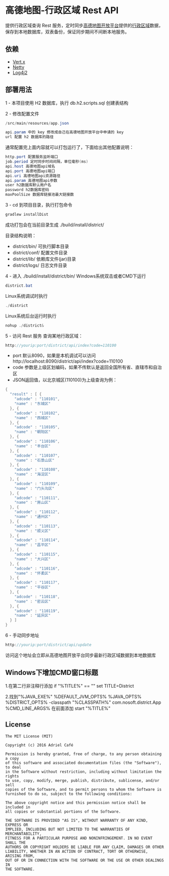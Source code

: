 # 高德地图-行政区域 Rest API
提供行政区域查询 Rest 服务，定时同步[高德地图开放平台](http://lbs.amap.com/)提供的[行政区域](http://lbs.amap.com/api/webservice/guide/api/district)数据，保存到本地数据库，双表备份，保证同步期间不间断本地服务。
## 依赖
* [Vert.x](https://github.com/eclipse/vert.x)
* [Netty](https://github.com/netty/netty)
* [Log4j2](https://github.com/apache/logging-log4j2)

## 部署用法
1 - 本项目使用 H2 数据库，执行 db.h2.scripts.sql 创建表结构

2 - 修改配置文件
```java
/src/main/resources/app.json
```
```java
api.param 中的 key 修改成自己在高德地图开放平台中申请的 key
url 配置 h2 数据库的路径
```
通常配置完上面内容就可以打包运行了，下面给出其他配置说明：
```java
http.port 配置服务监听端口
job.period 定时同步时间间隔，单位毫秒(ms)
api.host 高德地图api域名
api.port 高德地图api端口
api.uri 高德地图api资源路径
api.param 高德地图api参数
user h2数据库默认用户名
password h2数据库密码
maxPoolSize 数据库链接池最大链接数
```

3 - cd 到项目目录，执行打包命令 
```java 
gradlew installDist
```
成功打包会在当前目录生成 ./build/install/district/

目录结构说明：
* district/bin/ 可执行脚本目录
* district/conf/ 配置文件目录
* district/lib/ 依赖库文件(jar)目录
* district/logs/ 日志文件目录

4 - 进入 ./build/install/district/bin/
Windows系统双击或者CMD下运行
```java
district.bat
```
Linux系统调试时执行 
```java 
./district
```
Linux系统后台运行时执行
```java
nohup ./district&
```
5 - 访问 Rest 服务
查询某地行政区域：
```java
http://yourip:port/district/api/index?code=110100
```
* port 默认8090，如果是本机调试可以访问 http://localhost:8090/district/api/index?code=110100
* code 参数是上级区划编码，如果不传默认是返回全国所有省、直辖市和自治区
* JSON返回值，以北京城区(110100)为上级查询为例：
```java
{
  "result" : [ {
    "adcode" : "110101",
    "name" : "东城区"
  }, {
    "adcode" : "110102",
    "name" : "西城区"
  }, {
    "adcode" : "110105",
    "name" : "朝阳区"
  }, {
    "adcode" : "110106",
    "name" : "丰台区"
  }, {
    "adcode" : "110107",
    "name" : "石景山区"
  }, {
    "adcode" : "110108",
    "name" : "海淀区"
  }, {
    "adcode" : "110109",
    "name" : "门头沟区"
  }, {
    "adcode" : "110111",
    "name" : "房山区"
  }, {
    "adcode" : "110112",
    "name" : "通州区"
  }, {
    "adcode" : "110113",
    "name" : "顺义区"
  }, {
    "adcode" : "110114",
    "name" : "昌平区"
  }, {
    "adcode" : "110115",
    "name" : "大兴区"
  }, {
    "adcode" : "110116",
    "name" : "怀柔区"
  }, {
    "adcode" : "110117",
    "name" : "平谷区"
  }, {
    "adcode" : "110118",
    "name" : "密云区"
  }, {
    "adcode" : "110119",
    "name" : "延庆区"
  } ]
}
```
6 - 手动同步地址
```java
http://yourip:port/district/api/update
```
访问这个地址会立即从高德地图开放平台同步最新行政区域数据到本地数据库

## Windows下增加CMD窗口标题

1.在第二行非注释行添加
if "%TITLE%" == "" set TITLE=District

2.找到"%JAVA_EXE%" %DEFAULT_JVM_OPTS% %JAVA_OPTS% %DISTRICT_OPTS%  -classpath "%CLASSPATH%" com.nosoft.district.App %CMD_LINE_ARGS%
在前面添加
start "%TITLE%"

## License
```
The MIT License (MIT)

Copyright (c) 2016 Adriel Café

Permission is hereby granted, free of charge, to any person obtaining a copy
of this software and associated documentation files (the "Software"), to deal
in the Software without restriction, including without limitation the rights
to use, copy, modify, merge, publish, distribute, sublicense, and/or sell
copies of the Software, and to permit persons to whom the Software is
furnished to do so, subject to the following conditions:

The above copyright notice and this permission notice shall be included in
all copies or substantial portions of the Software.

THE SOFTWARE IS PROVIDED "AS IS", WITHOUT WARRANTY OF ANY KIND, EXPRESS OR
IMPLIED, INCLUDING BUT NOT LIMITED TO THE WARRANTIES OF MERCHANTABILITY,
FITNESS FOR A PARTICULAR PURPOSE AND NONINFRINGEMENT. IN NO EVENT SHALL THE
AUTHORS OR COPYRIGHT HOLDERS BE LIABLE FOR ANY CLAIM, DAMAGES OR OTHER
LIABILITY, WHETHER IN AN ACTION OF CONTRACT, TORT OR OTHERWISE, ARISING FROM,
OUT OF OR IN CONNECTION WITH THE SOFTWARE OR THE USE OR OTHER DEALINGS IN
THE SOFTWARE.
```
